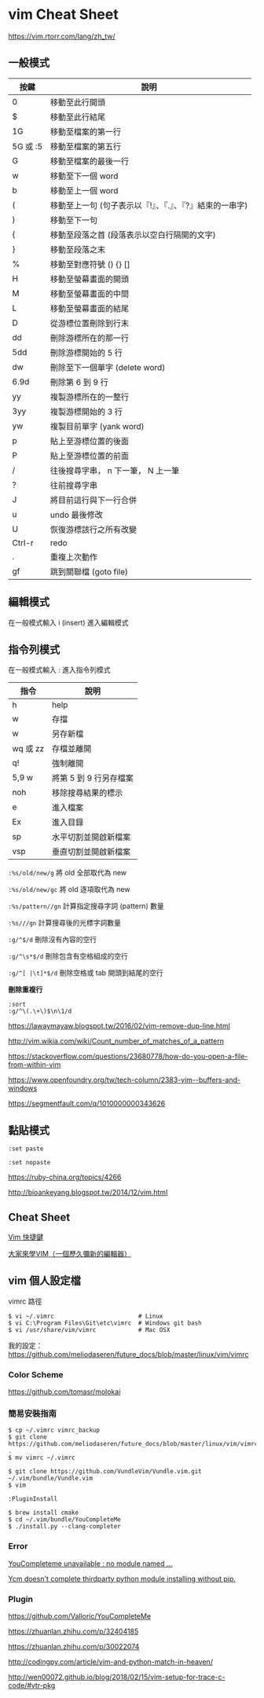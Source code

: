 # vim Cheat Sheet

https://vim.rtorr.com/lang/zh_tw/

## 一般模式

| 按鍵 | 說明 |
| --- | --- |
| 0   | 移動至此行開頭 |
| $   | 移動至此行結尾 |
| 1G  | 移動至檔案的第一行 |
| 5G 或 :5 | 移動至檔案的第五行 |
| G   | 移動至檔案的最後一行 |
| w   | 移動至下一個 word |
| b   | 移動至上一個 word |
| (   | 移動至上一句 (句子表示以『!』、『.』、『?』結束的一串字) |
| )   | 移動至下一句 |
| {   |	移動至段落之首 (段落表示以空白行隔開的文字) |
| }   | 移動至段落之末 |
| %   | 移動至對應符號 () {} [] |
| H   | 移動至螢幕畫面的開頭 |
| M   | 移動至螢幕畫面的中間 |
| L   | 移動至螢幕畫面的結尾 |
| D   | 從游標位置刪除到行末 |
| dd  | 刪除游標所在的那一行 |
| 5dd | 刪除游標開始的 5 行 |
| dw  | 刪除至下一個單字 (delete word) |
| 6.9d | 刪除第 6 到 9 行 |
| yy  | 複製游標所在的一整行 |
| 3yy | 複製游標開始的 3 行 |
| yw  | 複製目前單字 (yank word) |
| p   | 貼上至游標位置的後面 |
| P   | 貼上至游標位置的前面 |
| /   | 往後搜尋字串， n 下一筆， N 上一筆 |
| ?   | 往前搜尋字串 |
| J   | 將目前這行與下一行合併 |
| u   | undo 最後修改 |
| U   | 恢復游標該行之所有改變 |
| Ctrl-r | redo |
| .   | 重複上次動作 |
| gf | 跳到關聯檔 (goto file) |

## 編輯模式

在一般模式輸入 i (insert) 進入編輯模式

## 指令列模式

在一般模式輸入 : 進入指令列模式

| 指令 | 說明 |
| --- | --- |
| h   | help |
| w   | 存擋 |
| w <filename> | 另存新檔 |
| wq 或 zz | 存檔並離開 |
| q!  | 強制離開 |
| 5,9 w <filename> | 將第 5 到 9 行另存檔案 |
| noh | 移除搜尋結果的標示 |
| e <filename> | 進入檔案 |
| Ex <directory> | 進入目錄 |
| sp <filename> | 水平切割並開啟新檔案 |
| vsp <filename> | 垂直切割並開啟新檔案 |

`:%s/old/new/g` 將 old 全部取代為 new

`:%s/old/new/gc` 將 old 逐項取代為 new

`:%s/pattern//gn` 計算指定搜尋字詞 (pattern) 數量

`:%s///gn` 計算搜尋後的光標字詞數量

`:g/^$/d` 刪除沒有內容的空行

`:g/^\s*$/d` 刪除包含有空格組成的空行

`:g/^[ |\t]*$/d` 刪除空格或 tab 開頭到結尾的空行

**刪除重複行**

```vim
:sort
:g/^\(.\+\)$\n\1/d
```

https://lawaymayaw.blogspot.tw/2016/02/vim-remove-dup-line.html

http://vim.wikia.com/wiki/Count_number_of_matches_of_a_pattern

https://stackoverflow.com/questions/23680778/how-do-you-open-a-file-from-within-vim

https://www.openfoundry.org/tw/tech-column/2383-vim--buffers-and-windows

https://segmentfault.com/q/1010000000343626

## 黏貼模式

`:set paste`

`:set nopaste`

https://ruby-china.org/topics/4266

http://bioankeyang.blogspot.tw/2014/12/vim.html

## Cheat Sheet

[Vim 快捷鍵](http://blog.jex.tw/blog/2013/05/15/vim/)

[大家來學VIM（一個歷久彌新的編輯器）](http://www.study-area.org/tips/vim/index.html)

## vim 個人設定檔

vimrc 路徑

```shell
$ vi ~/.vimrc                        # Linux
$ vi C:\Program Files\Git\etc\vimrc  # Windows git bash
$ vi /usr/share/vim/vimrc            # Mac OSX
```

我的設定：https://github.com/meliodaseren/future_docs/blob/master/linux/vim/vimrc

### Color Scheme

https://github.com/tomasr/molokai


### 簡易安裝指南

```shell
$ cp ~/.vimrc vimrc_backup
$ git clone https://github.com/meliodaseren/future_docs/blob/master/linux/vim/vimrc .
$ mv vimrc ~/.vimrc

$ git clone https://github.com/VundleVim/Vundle.vim.git ~/.vim/bundle/Vundle.vim
$ vim
```

```vim
:PluginInstall
```

```shell
$ brew install cmake
$ cd ~/.vim/bundle/YouCompleteMe
$ ./install.py --clang-completer
```

### Error

[YouCompleteme unavailable : no module named ...](https://github.com/Valloric/YouCompleteMe/issues/2271)

[Ycm doesn't complete thirdparty python module installing without pip.](https://github.com/Valloric/YouCompleteMe/issues/2637)

### Plugin

https://github.com/Valloric/YouCompleteMe

https://zhuanlan.zhihu.com/p/32404185

https://zhuanlan.zhihu.com/p/30022074

http://codingpy.com/article/vim-and-python-match-in-heaven/

http://wen00072.github.io/blog/2018/02/15/vim-setup-for-trace-c-code/#vtr-pkg
